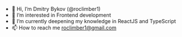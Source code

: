 - 👋 Hi, I’m Dmitry Bykov (@roclimber1)
- 👀 I’m interested in Frontend development
- 🌱 I’m currently deepening my knowledge in ReactJS and TypeScript
- 📫 How to reach me roclimber1@gmail.com
